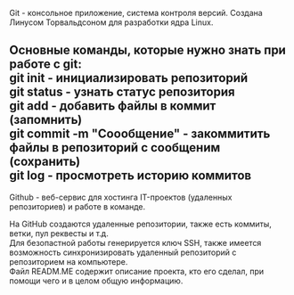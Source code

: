 Git - консольное приложение, система контроля версий. Создана Линусом Торвальдсоном для разработки ядра Linux.  
  
Основные команды, которые нужно знать при работе с git:  
git init - инициализировать репозиторий  
git status - узнать статус репозитория  
git add - добавить файлы в коммит (запомнить)  
git commit -m "Соообщение" - закоммитить файлы в репозиторий с сообщеним (сохранить)  
git log - просмотреть историю коммитов  
---
  
Github - веб-сервис для хостинга IT-проектов (удаленных репозиториев) и работе в команде.  

На GitHub создаются удаленные репозитории, также есть коммиты, ветки, пул реквесты и т.д.  
Для безопастной работы генерируется ключ SSH, также имеется возможность синхронизировать удаленный репозиторий с репозиторием на компьютере.  
Файл READM.ME содержит описание проекта, кто его сделал, при помощи чего и в целом общую информацию.
